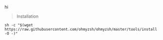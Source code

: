 hi

> Installation
```
sh -c "$(wget https://raw.githubusercontent.com/ohmyzsh/ohmyzsh/master/tools/install.sh -O -)"
```
